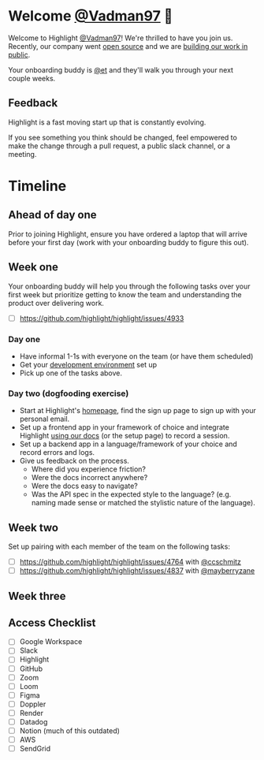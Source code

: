 <!--- 
Instructions for onboarding buddy:

* cp 000-template.md 001-github-new-hire-username.md
* Make appropriate changes to this template given who you are onboarding.
-->

# Welcome [@Vadman97](https://github.com/Vadman97) 👋

Welcome to Highlight [@Vadman97](https://github.com/Vadman97)! We're thrilled to have you join us.
Recently, our company went [open source](https://news.ycombinator.com/item?id=34897645) and we are [building our work in public](https://www.highlight.io/docs/general/company/values#we-build-in-public).

Your onboarding buddy is [@et](https://github.com/et) and they'll walk you through your next couple weeks.

## Feedback

Highlight is a fast moving start up that is constantly evolving.

If you see something you think should be changed, feel empowered to make the change through a pull request, a public slack channel, or a meeting. 

# Timeline

## Ahead of day one

Prior to joining Highlight, ensure you have ordered a laptop that will arrive before your first day (work with your onboarding buddy to figure this out).

## Week one

Your onboarding buddy will help you through the following tasks over your first week but prioritize getting to know the team and understanding the product over delivering work. 

- [ ] https://github.com/highlight/highlight/issues/4933

### Day one

* Have informal 1-1s with everyone on the team (or have them scheduled)
* Get your [development environment](https://www.highlight.io/docs/getting-started/self-host/self-hosted-hobby-guide) set up
* Pick up one of the tasks above.

### Day two (dogfooding exercise)

- Start at Highlight's [homepage](https://www.highlight.io/), find the sign up page to sign up with your personal email.
- Set up a frontend app in your framework of choice and integrate Highlight [using our docs](https://www.highlight.io/docs/getting-started/overview) (or the setup page) to record a session.
- Set up a backend app in a language/framework of your choice and record errors and logs.
- Give us feedback on the process.
    - Where did you experience friction?
    - Were the docs incorrect anywhere?
    - Were the docs easy to navigate?
    - Was the API spec in the expected style to the language? (e.g. naming made sense or matched the stylistic nature of the language).

## Week two

Set up pairing with each member of the team on the following tasks:

- [ ] https://github.com/highlight/highlight/issues/4764 with [@ccschmitz](https://github.com/ccschmitz)
- [ ] https://github.com/highlight/highlight/issues/4837 with [@mayberryzane](https://github.com/mayberryzane)

## Week three

## Access Checklist

- [ ] Google Workspace
- [ ] Slack
- [ ] Highlight
- [ ] GitHub
- [ ] Zoom
- [ ] Loom
- [ ] Figma
- [ ] Doppler
- [ ] Render
- [ ] Datadog
- [ ] Notion (much of this outdated)
- [ ] AWS
- [ ] SendGrid